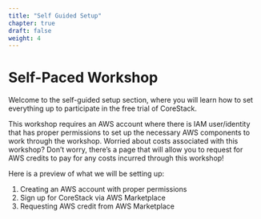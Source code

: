```yaml
---
title: "Self Guided Setup"
chapter: true
draft: false
weight: 4
---
```


# Self-Paced Workshop

Welcome to the self-guided setup section, where you will learn how to set everything up to participate in the free trial of CoreStack. ​

This workshop requires an AWS account where there is IAM user/identity that has proper permissions to set up the necessary AWS components to work through the workshop. Worried about costs associated with this workshop? Don’t worry, there’s a page that will allow you to request for AWS credits to pay for any costs incurred through this workshop!​

Here is a preview of what we will be setting up:

1. Creating an AWS account with proper permissions
1. Sign up for CoreStack via AWS Marketplace​
1. Requesting AWS credit from AWS Marketplace​
